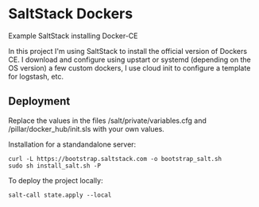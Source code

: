 # SaltStack Dockers
Example SaltStack installing Docker-CE

In this project I'm using SaltStack to install the official version of Dockers CE. I download and configure using upstart or systemd (depending on the OS version) a few custom dockers, I use cloud init to configure a template for logstash, etc.

## Deployment
Replace the values in the files /salt/private/variables.cfg and /pillar/docker_hub/init.sls with your own values.

Installation for a standandalone server:
```
curl -L https://bootstrap.saltstack.com -o bootstrap_salt.sh
sudo sh install_salt.sh -P
```

To deploy the project locally:
```
salt-call state.apply --local
```
